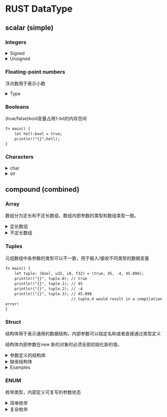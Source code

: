 # RUST DataType

## scalar (simple) 
### Integers
<details>
<summary> Signed</summary>

有符号变量可以表示 负数， examples <code>i8 means -128~127</code>
Read more on  [Signed](https://careerbooster.teachable.com/courses/1869000/lectures/43560676).
![](diagrams/intergers.png)
```text
fn main() {
    let hell:i8 = 16;
    println!("{}",hell);
    let neghell:i8 = -6;
    println!("{}",neghell);
}
```
</details>

<details>
<summary>Unsigned</summary>

无符号变量仅表示正整数, examples <code>u8 means 0~255</code>
</details>

### Floating-point numbers
浮点数用于表示小数
<details>
<summary> Type</summary>
浮点数由f32 和 f64 两种长度。

定义浮点数变量有四种：
![](diagrams/float.png)
```text
fn main() {
    let hell:f32 = 123f32;
    println!("{}",hell);
    let hell1:f64 = 456f64;
    println!("{}",hell1);
    let hell2:f32 = 123.;
    println!("{}",hell2);
    let hell3:f32 = 123.789;
    println!("{}",hell3);
    let hell4:f32 = 123.789E2;
    println!("{}",hell4);
}
```
</details>

### Booleans
(true/false)bool变量占用1-bit的内存空间
```text
fn main() {
    let hell:bool = true;
    println!("{}",hell);
}
```

### Characters
<details>
<summary> char</summary>

char变量存储单一字符变量
```text
fn main() {
    let hell1:char = 'H';
    println!("{}",hell1);
}
```
</details>

<details>
<summary>str</summary>

字符串类型str，需要用 & 指定不定长的存储空间，因为字符串可以截取改变长度。
```text
fn main() {
    let hell:&str = "Hell World!";
    println!("{}",hell);
}
```
</details>

## compound (combined)
### Array
数组分为定长和不定长数组，数组内部参数的类型和数组类型一致。
<details>
<summary>定长数组</summary>

Array定长数组，在定义时指定类型和长度：<code>[T;N]</code> where T is he type and the N is the size of the array. 或者 直接初始化数组。总之数组长度固定。
```text
fn main() {
    let array: [u32; 3] = [1, 2, 3]; // let array = [1, 2, 3]; 
    println!("{}", array[0]); // 1
    println!("{}", array[1]); // 2
    println!("{}", array[2]); // 3
}
```
</details>
<details>
<summary>不定长数组</summary>

不定长数组叫做切片，在定义时通过指定内存地址分配不定长空间，切片数组长度不固定。
```text
fn main() {
    let array: &[u32] = &[1, 2, 3]; // let array = &[1, 2, 3]; 
    println!("{}", array[0]); // 1
    println!("{}", array[1]); // 2
    println!("{}", array[2]); // 3
}
```
</details>

### Tuples
元组数组中各参数的类型可以不一致，用于输入/接收不同类型的数据变量
```text
fn main() {
    let tuple: (bool, u32, i8, f32) = (true, 45, -4, 45.098);
    println!("{}", tuple.0); // true
    println!("{}", tuple.1); // 45
    println!("{}", tuple.2); // -4
    println!("{}", tuple.3); // 45.098
                             // tuple.4 would result in a compilation error!
}
```
### Struct
结构体用于表示通用的数据结构，内部参数可以指定名称或者直接通过类型定义

结构体内部参数在new 新的对象时必须全部初始化新的值。
<details>
<summary>参数定义的结构体</summary>

```text
fn main() {
    struct Mytuple {
        bool_param: bool,
        uint_param: u32,
        int_param: i8,
        float_param: f32,
    }
    let tuple = Mytuple {
        bool_param: true,
        uint_param: 45,
        int_param: -4,
        float_param:45.098 // Error 如果缺失结构体中的浮点数的值的话，就会报错missing `float_param`
    };
    println!("{}", tuple.bool_param); // true
    println!("{}", tuple.uint_param); // 45
    println!("{}", tuple.int_param); // -4
    println!("{}", tuple.float_param); // 45.098  
                                     // tuple.4 would result in a compilation error!
}
```
</details>

<details>
<summary>缺省结构体</summary>

```text
fn main() {
    struct Mytuple(bool, u32, i8, f32);
    let tuple = Mytuple (true, 45, -4, 45.098);
    println!("{}", tuple.0); // true
    println!("{}", tuple.1); // 45
    println!("{}", tuple.2); // -4
    println!("{}", tuple.3); // 45.098
                                     // tuple.4 would result in a compilation error!
}
```
</details>

<details>
<summary> Examples </summary>

```text
struct Person {
    name: &'static str,
    age: u32,
    isman: bool,
}

impl Person {
    fn new() -> Person {
        Person {
            name: "MIke",
            age: 18,
            isman: true,
        }
    }
    fn get_name(&self) -> &'static str {
        self.name
    }
}

struct Person2(&'static str,u32,bool);

impl Person2{
    fn get_name(&self) -> &'static str {
        self.0
    }
}

fn main() {
    let person = Person {
        name: "MIke",
        age: 18,
        isman: true,
    };
    println!("{}", person.get_name());
    let person2 = Person2("Leo",18,true);
    println!("{}", person2.get_name());
}
```
</details>

### ENUM

枚举类型，内部定义可复写的参数状态

<details>
<summary>简单枚举</summary>

```text
#![allow(unused)]
fn main() {
enum CardinalDirection {
    North,
    East,
    South,
    West,
}

let mut d = CardinalDirection::East;
d= CardinalDirection::West;

if let CardinalDirection::East = d {
    println!("We are going east!");
} else {
    println!("We are not going east but in some other direction!");
}
}
```
</details>

<details>
<summary>复杂枚举</summary>

在枚举中增加复杂数据结构。

<code>match</code>关键字进行enum字段的匹配，根据不同的分支处理。

```text
#![allow(unused)]
fn main() {
    enum CardinalDirection {
        Squre { side: f64 },
        Circle { radius: f64 },
        Rectangle { width: f64, height: f64 },
        West,
    }

    let mut d = CardinalDirection::West;

    if let CardinalDirection::West = d {
        println!("We are going west!");
    } else {
        println!("We are not going west but in some other direction!");
    }

    let s = CardinalDirection::Rectangle {
        width: 12.3,
        height: 34.7,
    };
    match s {
        CardinalDirection::Squre { side } => {
            println!("A {}x{} square!", side, side);
        }
        CardinalDirection::Rectangle { width, height } => {
            println!("A {}x{} rectangle!", width, height);
        }
        CardinalDirection::Circle { radius } => {
            println!(
                "A circle of radius {} and diameter {}!",
                radius,
                radius * 2.0
            );
        }
        CardinalDirection::West => {
            println!("We are going west!");
        }
    }
}
```
</details>
